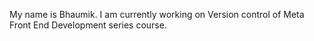 My name is Bhaumik. I am currently working on Version control of Meta Front End Development series course.
